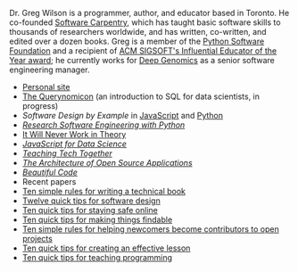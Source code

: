 Dr. Greg Wilson is a programmer, author, and educator based in Toronto.
He co-founded [Software Carpentry](https://carpentries.org),
which has taught basic software skills to thousands of researchers worldwide,
and has written, co-written, and edited over a dozen books.
Greg is a member of the [Python Software Foundation](https://www.python.org/psf/)
and a recipient of [ACM SIGSOFT's Influential Educator of the Year award](https://www.sigsoft.org/awards/influentialEducatorAward.html);
he currently works for [Deep Genomics](https://deepgenomics.com) as a senior software engineering manager.

- [Personal site](https://third-bit.com/)
- [The Querynomicon](https://gvwilson.github.io/sql-tutorial/) (an introduction to SQL for data scientists, in progress)
- *Software Design by Example* in [JavaScript](https://third-bit.com/sdxjs/) and [Python](https://third-bit.com/sdxpy/)
- [*Research Software Engineering with Python*](https://merely-useful.tech/py-rse/)
- [It Will Never Work in Theory](https://neverworkintheory.org/)
- [*JavaScript for Data Science*](https://third-bit.com/js4ds/)
- [*Teaching Tech Together*](http://teachtogether.tech/)
- [*The Architecture of Open Source Applications*](http://aosabook.org/en/index.html)
- [*Beautiful Code*](https://www.oreilly.com/library/view/beautiful-code/9780596510046/)
- Recent papers
-   [Ten simple rules for writing a technical book](https://doi.org/10.1371/journal.pcbi.1011305)
  - [Twelve quick tips for software design](https://doi.org/10.1371/journal.pcbi.1009809)
  - [Ten quick tips for staying safe online](https://doi.org/10.1371/journal.pcbi.1008563)
  - [Ten quick tips for making things findable](https://doi.org/10.1371/journal.pcbi.1008469)
  - [Ten simple rules for helping newcomers become contributors to open projects](https://doi.org/10.1371/journal.pcbi.1007296)
  - [Ten quick tips for creating an effective lesson](https://doi.org/10.1371/journal.pcbi.1006915)
  - [Ten quick tips for teaching programming](https://doi.org/10.1371/journal.pcbi.1006023)
